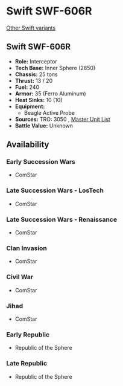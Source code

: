 # Swift SWF-606R 

[Other Swift variants](../swift.md) 

## Swift SWF-606R 

- **Role:** Interceptor 
- **Tech Base:** Inner Sphere (2850) 
- **Chassis:** 25 tons 
- **Thrust:** 13 / 20 
- **Fuel:** 240 
- **Armor:** 35 (Ferro Aluminum) 
- **Heat Sinks:** 10 (10) 
- **Equipment:** 
  - Beagle Active Probe 
- **Sources:** TRO: 3050 , [Master Unit List](http://masterunitlist.info/Unit/Details/5169) 
- **Battle Value:** Unknown 

## Availability 

### Early Succession Wars 

- ComStar 

### Late Succession Wars - LosTech 

- ComStar 

### Late Succession Wars - Renaissance 

- ComStar 

### Clan Invasion 

- ComStar 

### Civil War 

- ComStar 

### Jihad 

- ComStar 

### Early Republic 

- Republic of the Sphere 

### Late Republic 

- Republic of the Sphere 

